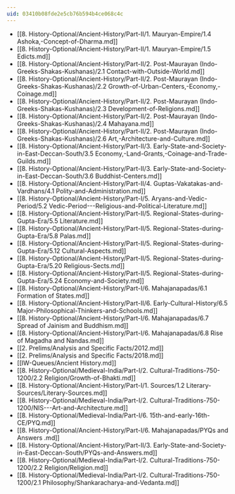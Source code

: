 ```yaml
---
uid: 03410b08fde2e5cb76b594b4ce068c4c
---
```


- [[8. History-Optional/Ancient-History/Part-II/1. Mauryan-Empire/1.4 Ashoka,-Concept-of-Dharma.md]]
- [[8. History-Optional/Ancient-History/Part-II/1. Mauryan-Empire/1.5 Edicts.md]]
- [[8. History-Optional/Ancient-History/Part-II/2. Post-Maurayan (Indo-Greeks-Shakas-Kushanas)/2.1 Contact-with-Outside-World.md]]
- [[8. History-Optional/Ancient-History/Part-II/2. Post-Maurayan (Indo-Greeks-Shakas-Kushanas)/2.2 Growth-of-Urban-Centers,-Economy,-Coinage.md]]
- [[8. History-Optional/Ancient-History/Part-II/2. Post-Maurayan (Indo-Greeks-Shakas-Kushanas)/2.3 Development-of-Religions.md]]
- [[8. History-Optional/Ancient-History/Part-II/2. Post-Maurayan (Indo-Greeks-Shakas-Kushanas)/2.4 Mahayana.md]]
- [[8. History-Optional/Ancient-History/Part-II/2. Post-Maurayan (Indo-Greeks-Shakas-Kushanas)/2.6 Art,-Architecture-and-Culture.md]]
- [[8. History-Optional/Ancient-History/Part-II/3. Early-State-and-Society-in-East-Deccan-South/3.5 Economy,-Land-Grants,-Coinage-and-Trade-Guilds.md]]
- [[8. History-Optional/Ancient-History/Part-II/3. Early-State-and-Society-in-East-Deccan-South/3.6 Buddhist-Centers.md]]
- [[8. History-Optional/Ancient-History/Part-II/4. Guptas-Vakatakas-and-Vardhans/4.1 Polity-and-Administration.md]]
- [[8. History-Optional/Ancient-History/Part-I/5. Aryans-and-Vedic-Period/5.2 Vedic-Period---Religious-and-Political-Literature.md]]
- [[8. History-Optional/Ancient-History/Part-II/5. Regional-States-during-Gupta-Era/5.5 Literature.md]]
- [[8. History-Optional/Ancient-History/Part-II/5. Regional-States-during-Gupta-Era/5.8 Palas.md]]
- [[8. History-Optional/Ancient-History/Part-II/5. Regional-States-during-Gupta-Era/5.12 Cultural-Aspects.md]]
- [[8. History-Optional/Ancient-History/Part-II/5. Regional-States-during-Gupta-Era/5.20 Religious-Sects.md]]
- [[8. History-Optional/Ancient-History/Part-II/5. Regional-States-during-Gupta-Era/5.24 Economy-and-Society.md]]
- [[8. History-Optional/Ancient-History/Part-I/6. Mahajanapadas/6.1 Formation of States.md]]
- [[8. History-Optional/Ancient-History/Part-II/6. Early-Cultural-History/6.5 Major-Philosophical-Thinkers-and-Schools.md]]
- [[8. History-Optional/Ancient-History/Part-I/6. Mahajanapadas/6.7 Spread of Jainism and Buddhism.md]]
- [[8. History-Optional/Ancient-History/Part-I/6. Mahajanapadas/6.8 Rise of Magadha and Nandas.md]]
- [[2. Prelims/Analysis and Specific Facts/2012.md]]
- [[2. Prelims/Analysis and Specific Facts/2018.md]]
- [[IW-Queues/Ancient History.md]]
- [[8. History-Optional/Medieval-India/Part-I/2. Cultural-Traditions-750-1200/2.2 Religion/Growth-of-Bhakti.md]]
- [[8. History-Optional/Ancient-History/Part-I/1. Sources/1.2 Literary-Sources/Literary-Sources.md]]
- [[8. History-Optional/Medieval-India/Part-I/2. Cultural-Traditions-750-1200/NIS---Art-and-Architecture.md]]
- [[8. History-Optional/Medieval-India/Part-I/6. 15th-and-early-16th-CE/PYQ.md]]
- [[8. History-Optional/Ancient-History/Part-I/6. Mahajanapadas/PYQs and Answers .md]]
- [[8. History-Optional/Ancient-History/Part-II/3. Early-State-and-Society-in-East-Deccan-South/PYQs-and-Answers.md]]
- [[8. History-Optional/Medieval-India/Part-I/2. Cultural-Traditions-750-1200/2.2 Religion/Religion.md]]
- [[8. History-Optional/Medieval-India/Part-I/2. Cultural-Traditions-750-1200/2.1 Philosophy/Shankaracharya-and-Vedanta.md]]